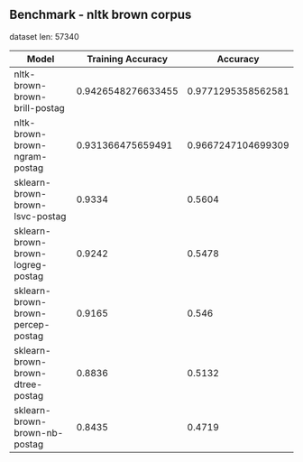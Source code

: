 

## Benchmark - nltk brown corpus

dataset len: 57340


| Model | Training Accuracy | Accuracy 	|
|-------|----------|----------|
| nltk-brown-brown-brill-postag | 0.9426548276633455  | 0.9771295358562581 |
| nltk-brown-brown-ngram-postag | 0.931366475659491  | 0.9667247104699309 |
| sklearn-brown-brown-lsvc-postag | 0.9334  | 0.5604 |
| sklearn-brown-brown-logreg-postag | 0.9242  | 0.5478 |
| sklearn-brown-brown-percep-postag | 0.9165  | 0.546 |
| sklearn-brown-brown-dtree-postag | 0.8836  | 0.5132 |
| sklearn-brown-brown-nb-postag | 0.8435  | 0.4719 |